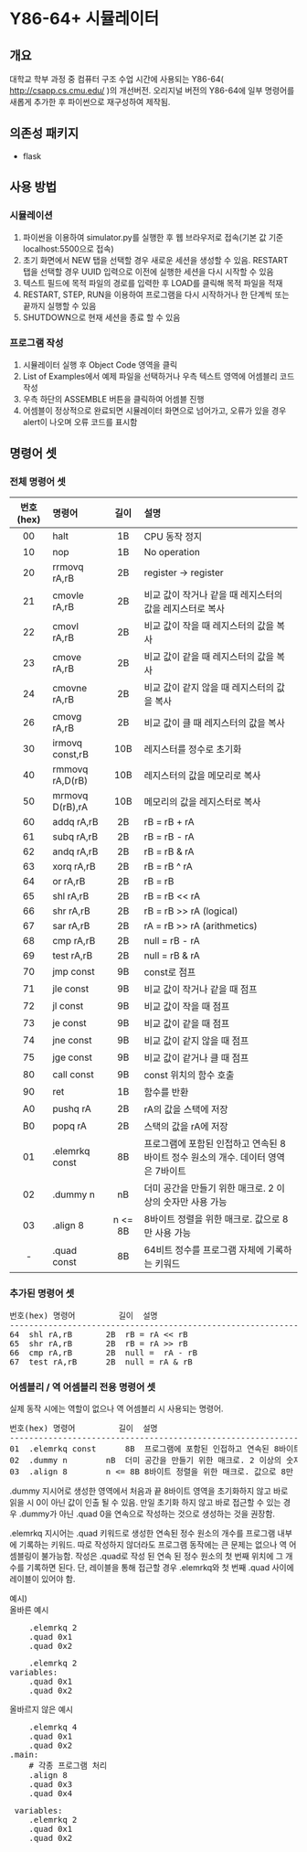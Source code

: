 # Y86-64+ 시뮬레이터
## 개요
대학교 학부 과정 중 컴퓨터 구조 수업 시간에 사용되는 Y86-64( http://csapp.cs.cmu.edu/ )의 개선버전.
오리지널 버전의 Y86-64에 일부 명령어를 새롭게 추가한 후 파이썬으로 재구성하여 제작됨.

## 의존성 패키지
- flask

## 사용 방법
### 시뮬레이션
1. 파이썬을 이용하여 simulator.py를 실행한 후 웹 브라우저로 접속(기본 값 기준 localhost:5500으로 접속)
2. 초기 화면에서 NEW 탭을 선택할 경우 새로운 세션을 생성할 수 있음. RESTART 탭을 선택할 경우 UUID 입력으로 이전에 실행한 세션을 다시 시작할 수 있음
3. 텍스트 필드에 목적 파일의 경로를 입력한 후 LOAD를 클릭해 목적 파일을 적재
4. RESTART, STEP, RUN을 이용하여 프로그램을 다시 시작하거나 한 단계씩 또는 끝까지 실행할 수 있음
5. SHUTDOWN으로 현재 세션을 종료 할 수 있음

### 프로그램 작성
1. 시뮬레이터 실행 후 Object Code 영역을 클릭
2. List of Examples에서 예제 파일을 선택하거나 우측 텍스트 영역에 어셈블리 코드 작성
3. 우측 하단의 ASSEMBLE 버튼을 클릭하여 어셈블 진행
4. 어셈블이 정상적으로 완료되면 시뮬레이터 화면으로 넘어가고, 오류가 있을 경우 alert이 나오며 오류 코드를 표시함

## 명령어 셋
### 전체 명령어 셋
|번호(hex)|명령어|길이|설명|
|:-:|:--|:-:|:---|
|00|halt|1B|CPU 동작 정지|
|10|nop|1B|No operation|
|20|rrmovq rA,rB|2B|register -> register|
|21|cmovle rA,rB|2B|비교 값이 작거나 같을 때 레지스터의 값을 레지스터로 복사|
|22|cmovl rA,rB|2B|비교 값이 작을 때 레지스터의 값을 복사|
|23|cmove rA,rB|2B|비교 값이 같을 때 레지스터의 값을 복사|
|24|cmovne rA,rB|2B|비교 값이 같지 않을 때 레지스터의 값을 복사|
|26|cmovg rA,rB|2B|비교 값이 클 때 레지스터의 값을 복사|
|30|irmovq const,rB|10B|레지스터를 정수로 초기화|
|40|rmmovq rA,D(rB)|10B|레지스터의 값을 메모리로 복사|
|50|mrmovq D(rB),rA|10B|메모리의 값을 레지스터로 복사|
|60|addq rA,rB|2B|rB = rB + rA|
|61|subq rA,rB|2B|rB = rB - rA|
|62|andq rA,rB|2B|rB = rB & rA|
|63|xorq rA,rB|2B|rB = rB ^ rA|
|64|or rA,rB|2B|rB = rB | rA|
|65|shl rA,rB|2B|rB = rB << rA|
|66|shr rA,rB|2B|rB = rB >> rA (logical)|
|67|sar rA,rB|2B|rA = rB >> rA (arithmetics)|
|68|cmp rA,rB|2B|null =  rB - rA|
|69|test rA,rB|2B|null = rB & rA|
|70|jmp const|9B|const로 점프|
|71|jle const|9B|비교 값이 작거나 같을 때 점프|
|72|jl const|9B|비교 값이 작을 때 점프|
|73|je const|9B|비교 값이 같을 때 점프|
|74|jne const|9B|비교 값이 같지 않을 때 점프|
|75|jge const|9B|비교 값이 같거나 클 때 점프|
|80|call const|9B|const 위치의 함수 호출|
|90|ret|1B|함수를 반환|
|A0|pushq rA|2B|rA의 값을 스택에 저장|
|B0|popq rA|2B|스택의 값을 rA에 저장|
|01|.elemrkq const|8B|프로그램에 포함된 인접하고 연속된 8바이트 정수 원소의 개수. 데이터 영역은 7바이트|
|02|.dummy n|nB|더미 공간을 만들기 위한 매크로. 2 이상의 숫자만 사용 가능|
|03|.align 8|n <= 8B|8바이트 정렬을 위한 매크로. 값으로 8만 사용 가능|
|-|.quad const|8B|64비트 정수를 프로그램 자체에 기록하는 키워드|

### 추가된 명령어 셋
<pre>
번호(hex)	명령어			길이	설명
-------------------------------------------------------------------
64	shl rA,rB		2B	rB = rA << rB
65	shr rA,rB		2B	rB = rA >> rB
66	cmp rA,rB		2B	null =  rA - rB
67	test rA,rB		2B	null = rA & rB
</pre>

### 어셈블리 / 역 어셈블리 전용 명령어 셋
실제 동작 시에는 역할이 없으나 역 어셈블리 시 사용되는 명령어.
<pre>
번호(hex)	명령어			길이	설명
-------------------------------------------------------------------
01	.elemrkq const		8B	프로그램에 포함된 인접하고 연속된 8바이트 정수 원소의 개수. 데이터 영역은 7바이트
02	.dummy n		nB	더미 공간을 만들기 위한 매크로. 2 이상의 숫자만 사용 가능
03	.align 8		n <= 8B	8바이트 정렬을 위한 매크로. 값으로 8만 사용 가능
</pre>

.dummy 지시어로 생성한 영역에서 처음과 끝 8바이트 영역을 초기화하지 않고 바로 읽을 시 0이 아닌 값이 인출 될 수 있음.
만일 초기화 하지 않고 바로 접근할 수 있는 경우 .dummy가 아닌 .quad 0을 연속으로 작성하는 것으로 생성하는 것을 권장함.

.elemrkq 지시어는 .quad 키워드로 생성한 연속된 정수 원소의 개수를 프로그램 내부에 기록하는 키워드.
따로 작성하지 않더라도 프로그램 동작에는 큰 문제는 없으나 역 어셈블링이 불가능함.
작성은 .quad로 작성 된 연속 된 정수 원소의 첫 번째 위치에 그 개수를 기록하면 된다. 단, 레이블을 통해 접근할 경우 .elemrkq와 첫 번째 .quad 사이에 레이블이 있어야 함.

예시)<br>
올바른 예시
<pre>
    .elemrkq 2
    .quad 0x1
    .quad 0x2
</pre>
<pre>
    .elemrkq 2
variables:
    .quad 0x1
    .quad 0x2
</pre>

올바르지 않은 예시
<pre>
    .elemrkq 4
    .quad 0x1
    .quad 0x2
.main:
    # 각종 프로그램 처리
    .align 8
    .quad 0x3
    .quad 0x4
</pre>
<pre>
 variables:
    .elemrkq 2
    .quad 0x1
    .quad 0x2
</pre>
